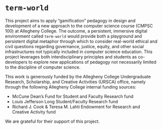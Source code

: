 # `term-world`

This project aims to apply “gamification” pedagogy in design and development of a new approach to the computer science course (CMPSC 100) at Allegheny College. The outcome, 
a persistent, immersive digital environment called `term-world` would provide both a playground and persistent digital metaphor through which to consider real-world ethical 
and civil questions regarding governance, justice, equity, and other social infrastructures not typically included in computer science education. This project leverages both 
interdisciplinary principles and students as co-developers to explore new applications of pedagogy not necessarily limited to the discipline of computer science.

This work is generously funded by the Allegheny College Undergraduate Research, Scholarship, and Creative Activities (URSCA) office, namely through the following Allegheny College 
internal funding sources:

* McCune Dean’s Fund for Student and Faculty Research fund
* Louis Jefferson Long Student/Faculty Research fund
* Richard J. Cook & Teresa M. Lahti Endowment for Research and Creative Activity fund

We are grateful for their support of this project.
